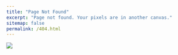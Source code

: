 ```yaml
---
title: "Page Not Found"
excerpt: "Page not found. Your pixels are in another canvas."
sitemap: false
permalink: /404.html
---
```

![](https://www.ktnwebdesign.com/wp-content/uploads/2019/10/123456.png)
